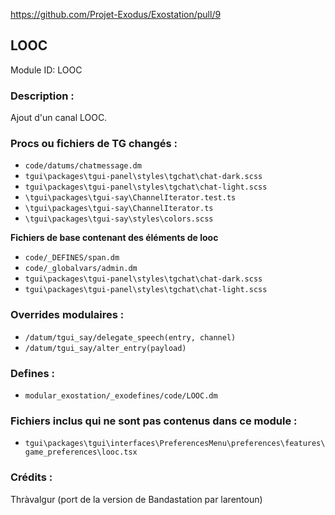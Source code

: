 https://github.com/Projet-Exodus/Exostation/pull/9

## LOOC

Module ID: LOOC

### Description :

Ajout d'un canal LOOC.

### Procs ou fichiers de TG changés :
- `code/datums/chatmessage.dm`
- `tgui\packages\tgui-panel\styles\tgchat\chat-dark.scss`
- `tgui\packages\tgui-panel\styles\tgchat\chat-light.scss`
- `\tgui\packages\tgui-say\ChannelIterator.test.ts`
- `\tgui\packages\tgui-say\ChannelIterator.ts`
- `\tgui\packages\tgui-say\styles\colors.scss`

**Fichiers de base contenant des éléments de looc**
- `code/_DEFINES/span.dm`
- `code/_globalvars/admin.dm`
- `tgui\packages\tgui-panel\styles\tgchat\chat-dark.scss`
- `tgui\packages\tgui-panel\styles\tgchat\chat-light.scss`

### Overrides modulaires :

- `/datum/tgui_say/delegate_speech(entry, channel)`
- `/datum/tgui_say/alter_entry(payload)`

### Defines :
- `modular_exostation/_exodefines/code/LOOC.dm`

### Fichiers inclus qui ne sont pas contenus dans ce module :

- `tgui\packages\tgui\interfaces\PreferencesMenu\preferences\features\game_preferences\looc.tsx`

### Crédits :
Thràvalgur (port de la version de Bandastation par larentoun)
